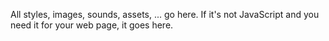 All styles, images, sounds, assets, ... go here. If it's not JavaScript and you need it for your web page, it goes here.